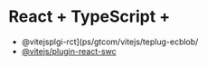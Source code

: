 # React + TypeScript + 

- @vitejsplgi-rct](ps/gtcom/vitejs/teplug-ecblob/
- [@vitejs/plugin-react-swc](https://github.com/vitejs/vite-plgin-react-swc)

